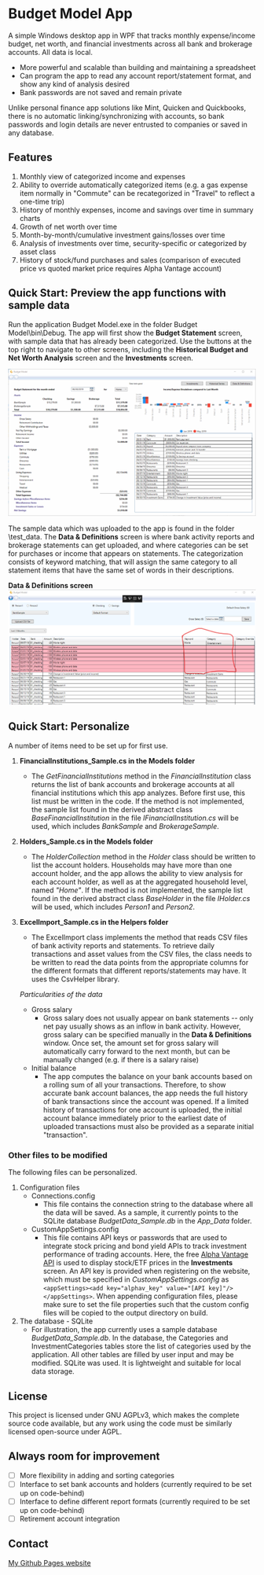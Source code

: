 # Budget Model App

A simple Windows desktop app in WPF that tracks monthly expense/income budget, net worth, and financial investments across all bank and brokerage accounts.  All data is local.

- More powerful and scalable than building and maintaining a spreadsheet
- Can program the app to read any account report/statement format, and show any kind of analysis desired
- Bank passwords are not saved and remain private

Unlike personal finance app solutions like Mint, Quicken and Quickbooks, there is no automatic linking/synchronizing with accounts, so bank passwords and login details are never entrusted to companies or saved in any database.

## Features
1. Monthly view of categorized income and expenses
2. Ability to override automatically categorized items (e.g. a gas expense item normally in "Commute" can be recategorized in "Travel" to reflect a one-time trip)
3. History of monthly expenses, income and savings over time in summary charts
4. Growth of net worth over time
5. Month-by-month/cumulative investment gains/losses over time
6. Analysis of investments over time, security-specific or categorized by asset class
7. History of stock/fund purchases and sales (comparison of executed price vs quoted market price requires Alpha Vantage account)

## Quick Start: Preview the app functions with sample data
Run the application Budget Model.exe in the folder Budget Model\bin\Debug\. The app will first show the **Budget Statement** screen, with sample data that has already been categorized. Use the buttons at the top right to navigate to other screens, including the **Historical Budget and Net Worth Analysis** screen and the **Investments** screen.

![Investment Analysis screen](/images/demo.gif)

The sample data which was uploaded to the app is found in the folder \test_data.  The **Data & Definitions** screen is where bank activity reports and brokerage statements can get uploaded, and where categories can be set for purchases or income that appears on statements.  The categorization consists of keyword matching, that will assign the same category to all statement items that have the same set of words in their descriptions.

**Data & Definitions screen**
![Data & Definitions screen](/images/Categorizing%20transaction%20items%20in%20accounts.png)

## Quick Start: Personalize 

A number of items need to be set up for first use.
1. **FinancialInstitutions_Sample.cs in the Models folder**
	- The *GetFinancialInstitutions* method in the *FinancialInstitution* class returns the list of bank accounts and brokerage accounts at all financial institutions which this app analyzes. Before first use, this list must be written in the code.  If the method is not implemented, the sample list found in the derived abstract class *BaseFinancialInstitution* in the file  *IFinancialInstitution.cs* will be used, which includes *BankSample* and *BrokerageSample*. 
	
2. **Holders_Sample.cs in the Models folder**
	- The *HolderCollection* method in the *Holder* class should be written to list the account holders.  Households may have more than one account holder, and the app allows the ability to view analysis for each account holder, as well as at the aggregated household level, named *"Home"*.  If the method is not implemented, the sample list found in the derived abstract class *BaseHolder* in the file  *IHolder.cs* will be used, which includes *Person1* and *Person2*. 
	
3. **ExcelImport_Sample.cs in the Helpers folder**
	- The ExcelImport class implements the method that reads CSV files of bank activity reports and statements.  To retrieve daily transactions and asset values from the CSV files, the class needs to be written to read the data points from the appropriate columns for the different formats that different reports/statements may have.  It uses the CsvHelper library.

	*Particularities of the data*
	- Gross salary
		- Gross salary does not usually appear on bank statements -- only net pay usually shows as an inflow in bank activity. However, gross salary can be specified manually in the **Data & Definitions** window.  Once set, the amount set for gross salary will automatically carry forward to the next month, but can be manually changed (e.g. if there is a salary raise)
	- Initial balance
		- The app computes the balance on your bank accounts based on a rolling sum of all your transactions.  Therefore, to show accurate bank account balances, the app needs the full history of bank transactions since the account was opened.  If a limited history of transactions for one account is uploaded, the initial account balance immediately prior to the earliest date of uploaded transactions must also be provided as a separate initial "transaction".

### Other files to be modified

The following files can be personalized.

1. Configuration files
	- Connections.config
		- This file contains the connection string to the database where all the data will be saved.  As a sample, it currently points to the SQLite database *BudgetData_Sample.db* in the *App_Data* folder.
	- CustomAppSettings.config
		- This file contains API keys or passwords that are used to integrate stock pricing and bond yield APIs to track investment performance of trading accounts.  Here, the free [Alpha Vantage API](https://www.alphavantage.co/) is used to display stock/ETF prices in the **Investments** screen.  An API key is provided when registering on the website, which must be specified in *CustomAppSettings.config* as `<appSettings><add key="alphav_key" value="[API key]"/></appSettings>`.
	When appending configuration files, please make sure to set the file properties such that the custom config files will be copied to the output directory on build. 
2. The database - SQLite
	- For illustration, the app currently uses a sample database *BudgetData_Sample.db*.  In the database, the Categories and InvestmentCategories tables store the list of categories used by the application.  All other tables are filled by user input and may be modified. SQLite was used. It is lightweight and suitable for local data storage.
	
## License

This project is licensed under GNU AGPLv3, which makes the complete source code available, but any work using the code must be similarly licensed open-source under AGPL.

## Always room for improvement

- [ ] More flexibility in adding and sorting categories
- [ ] Interface to set bank accounts and holders (currently required to be set up on code-behind)
- [ ] Interface to define different report formats (currently required to be set up on code-behind)
- [ ] Retirement account integration

## Contact

[My Github Pages website](https://sharonchoong.github.io/)